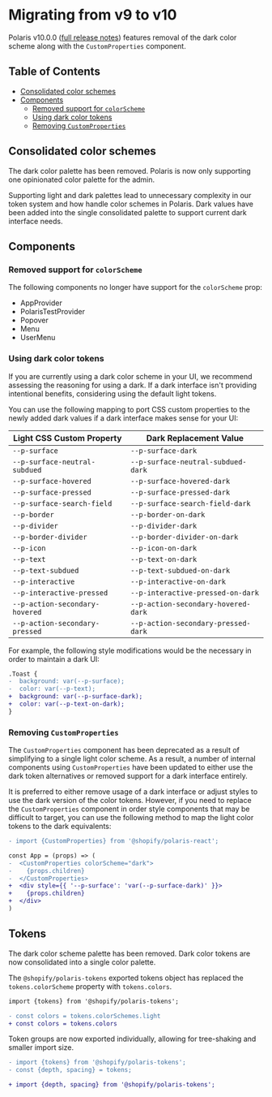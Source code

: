 # Migrating from v9 to v10

Polaris v10.0.0 ([full release notes](https://github.com/Shopify/polaris/releases/tag/v10.0.0)) features removal of the dark color scheme along with the `CustomProperties` component.

## Table of Contents

- [Consolidated color schemes](#consolidated-color-schemes)
- [Components](#components)
  - [Removed support for `colorScheme`](#removed-support-for-colorscheme)
  - [Using dark color tokens](#using-dark-color-tokens)
  - [Removing `CustomProperties`](#removing-customproperties)

## Consolidated color schemes

The dark color palette has been removed. Polaris is now only supporting one opinionated color palette for the admin.

Supporting light and dark palettes lead to unnecessary complexity in our token system and how handle color schemes in Polaris. Dark values have been added into the single consolidated palette to support current dark interface needs.

## Components

### Removed support for `colorScheme`

The following components no longer have support for the `colorScheme` prop:

- AppProvider
- PolarisTestProvider
- Popover
- Menu
- UserMenu

### Using dark color tokens

If you are currently using a dark color scheme in your UI, we recommend assessing the reasoning for using a dark. If a dark interface isn't providing intentional benefits, considering using the default light tokens.

You can use the following mapping to port CSS custom properties to the newly added dark values if a dark interface makes sense for your UI:

| Light CSS Custom Property      | Dark Replacement Value              |
| ------------------------------ | ----------------------------------- |
| `--p-surface`                  | `--p-surface-dark`                  |
| `--p-surface-neutral-subdued`  | `--p-surface-neutral-subdued-dark`  |
| `--p-surface-hovered`          | `--p-surface-hovered-dark`          |
| `--p-surface-pressed`          | `--p-surface-pressed-dark`          |
| `--p-surface-search-field`     | `--p-surface-search-field-dark`     |
| `--p-border`                   | `--p-border-on-dark`                |
| `--p-divider`                  | `--p-divider-dark`                  |
| `--p-border-divider`           | `--p-border-divider-on-dark`        |
| `--p-icon`                     | `--p-icon-on-dark`                  |
| `--p-text`                     | `--p-text-on-dark`                  |
| `--p-text-subdued`             | `--p-text-subdued-on-dark`          |
| `--p-interactive`              | `--p-interactive-on-dark`           |
| `--p-interactive-pressed`      | `--p-interactive-pressed-on-dark`   |
| `--p-action-secondary-hovered` | `--p-action-secondary-hovered-dark` |
| `--p-action-secondary-pressed` | `--p-action-secondary-pressed-dark` |

For example, the following style modifications would be the necessary in order to maintain a dark UI:

```diff
.Toast {
-  background: var(--p-surface);
-  color: var(--p-text);
+  background: var(--p-surface-dark);
+  color: var(--p-text-on-dark);
}
```

### Removing `CustomProperties`

The `CustomProperties` component has been deprecated as a result of simplifying to a single light color scheme. As a result, a number of internal components using `CustomProperties` have been updated to either use the dark token alternatives or removed support for a dark interface entirely.

It is preferred to either remove usage of a dark interface or adjust styles to use the dark version of the color tokens. However, if you need to replace the `CustomProperties` component in order style components that may be difficult to target, you can use the following method to map the light color tokens to the dark equivalents:

```diff
- import {CustomProperties} from '@shopify/polaris-react';

const App = (props) => (
-  <CustomProperties colorScheme="dark">
-    {props.children}
-  </CustomProperties>
+  <div style={{ '--p-surface': 'var(--p-surface-dark)' }}>
+    {props.children}
+  </div>
)
```

## Tokens

The dark color scheme palette has been removed. Dark color tokens are now consolidated into a single color palette.

The `@shopify/polaris-tokens` exported tokens object has replaced the `tokens.colorScheme` property with `tokens.colors`.

```diff
import {tokens} from '@shopify/polaris-tokens';

- const colors = tokens.colorSchemes.light
+ const colors = tokens.colors
```

Token groups are now exported individually, allowing for tree-shaking and smaller import size.

```diff
- import {tokens} from '@shopify/polaris-tokens';
- const {depth, spacing} = tokens;

+ import {depth, spacing} from '@shopify/polaris-tokens';
```
